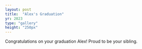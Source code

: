 ```yaml
---
layout: post
title:  "Alex's Graduation"
yr: 2023
type: "gallery"
height: "250px"
---
```


Congratulations on your graduation Alex! Proud to be your sibling.